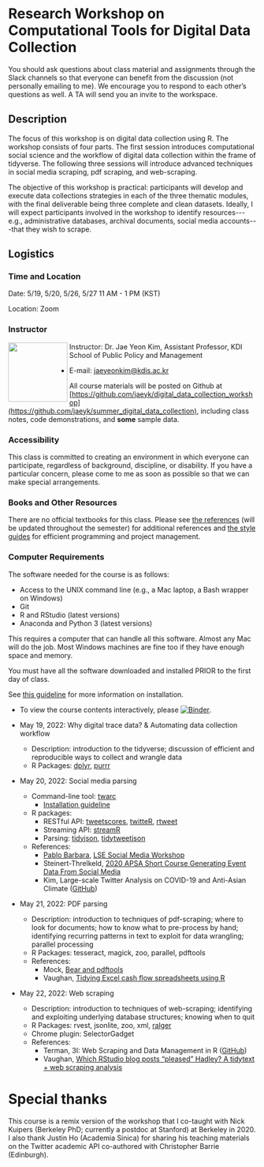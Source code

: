 # Research Workshop on Computational Tools for Digital Data Collection

You should ask questions about class material and assignments through the Slack channels so that everyone can benefit from the discussion (not personally emailing to me). We encourage you to respond to each other’s questions as well. A TA will send you an invite to the workspace.

## Description

The focus of this workshop is on digital data collection using R. The workshop consists of four parts. The first session introduces computational social science and the workflow of digital data collection within the frame of tidyverse. The following three sessions will introduce advanced techniques in social media scraping, pdf scraping, and web-scraping. 

The objective of this workshop is practical: participants will develop and execute data collections strategies in each of the three thematic modules, with the final deliverable being three complete and clean datasets. Ideally, I will expect participants involved in the workshop to identify resources---e.g., administrative databases, archival documents, social media accounts---that they wish to scrape.

## Logistics

### Time and Location

Date: 5/19, 5/20, 5/26, 5/27 11 AM - 1 PM (KST)

Location: Zoom

### Instructor

<img src="https://jaeyk.github.io/profile.jpg" style="margin-right:4px;" align="left" width="120">

Instructor: Dr. Jae Yeon Kim, Assistant Professor, KDI School of Public Policy and Management

* E-mail: jaeyeonkim@kdis.ac.kr

All course materials will be posted on Github at [https://github.com/jaeyk/digital_data_collection_workshop](https://github.com/jaeyk/summer_digital_data_collection), including class notes, code demonstrations, and **some** sample data.

### Accessibility

This class is committed to creating an environment in which everyone can participate, regardless of background, discipline, or disability. If you have a particular concern, please come to me as soon as possible so that we can make special arrangements.

### Books and Other Resources

There are no official textbooks for this class. Please see [the references](https://github.com/jaeyk/digital_data_collection_workshop/blob/master/B_references.md) (will be updated throughout the semester) for additional references and [the style guides](https://github.com/jaeyk/PS239T/blob/master/style_guides.md) for efficient programming and project management.

### Computer Requirements

The software needed for the course is as follows:

* Access to the UNIX command line (e.g., a Mac laptop, a Bash wrapper on Windows)
* Git
* R and RStudio (latest versions)
* Anaconda and Python 3 (latest versions)

This requires a computer that can handle all this software. Almost any Mac will do the job. Most Windows machines are fine too if they have enough space and memory.

You must have all the software downloaded and installed PRIOR to the first day of class.

See [this guideline](https://github.com/jaeyk/PS239T/blob/master/B_Install.md) for more information on installation.

- To view the course contents interactively, please [![Binder](https://mybinder.org/badge_logo.svg)](https://mybinder.org/v2/gh/jaeyk/digital_data_collection_workshop/master?urlpath=rstudio). 

- May 19, 2022: Why digital trace data? & Automating data collection workflow
    - Description: introduction to the tidyverse; discussion of efficient and reproducible ways to collect and wrangle data
    - R Packages: [dplyr](https://dplyr.tidyverse.org/), [purrr](https://purrr.tidyverse.org/)

- May 20, 2022: Social media parsing 
    - Command-line tool: [twarc](https://github.com/DocNow/twarc)
        - [Installation guideline](https://scholarslab.github.io/learn-twarc/05-install-twarc.html) 
    - R packages: 
        - RESTful API: [tweetscores](https://github.com/pablobarbera/twitter_ideology/tree/master/pkg/tweetscores), [twitteR](https://cran.r-project.org/web/packages/twitteR/twitteR.pdf), [rtweet](https://github.com/ropensci/rtweet)
        - Streaming API: [streamR](https://github.com/pablobarbera/streamR)
        - Parsing: [tidyjson](https://cran.r-project.org/web/packages/tidyjson/vignettes/introduction-to-tidyjson.html), [tidytweetjson](https://github.com/jaeyk/tidytweetjson)
    - References:
        - [Pablo Barbara](https://github.com/pablobarbera), [LSE Social Media Workshop](http://pablobarbera.com/social-media-workshop/social-media-slides.pdf)
        - Steinert-Threlkeld, [2020 APSA Short Course Generating Event Data From Social Media](https://github.com/ZacharyST/APSA2020_EventDataFromSocialMedia)
        - Kim, Large-scale Twitter Analysis on COVID-19 and Anti-Asian Climate ([GitHub](https://github.com/jaeyk/covid19antiasian))
    
- May 21, 2022: PDF parsing 
    - Description: introduction to techniques of pdf-scraping; where to look for documents; how to know what to pre-process by hand; identifying recurring patterns in text to exploit for data wrangling; parallel processing
    - R Packages: tesseract, magick, zoo, parallel, pdftools
    - References:
        - Mock, [Bear and pdftools](https://themockup.blog/posts/2020-04-03-beer-and-pdftools-a-vignette/)
        - Vaughan, [Tidying Excel cash flow spreadsheets using R](https://blog.davisvaughan.com/2018/02/16/tidying-excel-cash-flow-spreadsheets-in-r/)

- May 22, 2022: Web scraping 
    - Description: introduction to techniques of web-scraping; identifying and exploiting underlying database structures; knowing when to quit
    - R Packages: rvest, jsonlite, zoo, xml, [ralger](https://github.com/feddelegrand7/ralger)
    - Chrome plugin: SelectorGadget
    - References:
        - Terman, 3I: Web Scraping and Data Management in R ([GitHub](https://github.com/rochelleterman/ESS-webscraping))
        - Vaughan, [Which RStudio blog posts “pleased” Hadley? A tidytext + web scraping analysis](https://blog.davisvaughan.com/2017/08/16/hadley-pleased/)

# Special thanks 

This course is a remix version of the workshop that I co-taught with Nick Kuipers (Berkeley PhD; currently a postdoc at Stanford) at Berkeley in 2020. I also thank Justin Ho (Academia Sinica) for sharing his teaching materials on the Twitter academic API co-authored with Christopher Barrie (Edinburgh).

